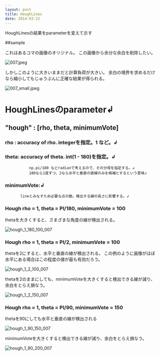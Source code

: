 ```yaml
---
layout: post
title: HoughLines
date: 2014-03-22
---
```

HoughLinesの結果をparameterを変えて示す

##sample

これはあるコマの画像のオリジナル。
この画像から余分な余白を削除したい。

![007.jpeg](/images/Hough/007.jpeg)

しかしこのように大きいままだと計算負荷が大きい。
余白の境界を求めるだけなら縮小してもじゅうぶんに正確な結果が得られる。

![007_small.jpeg](/images/Hough/007_small.jpeg)

#  HoughLinesのparameter↲

## "hough"        : [rho, theta, minimumVote]

###      rho : accuracy of rho.  integerを指定。1 など。↲

###      theta:  accuracy of theta. int(1 - 180)を指定。↲

               np.pi/180 などradianで考えるので、その分母を指定する。↲
               180なら1度ずつ、2なら水平と垂直の直線のみを候補とするという意味↲

###      minimumVote:↲
           lineとみなすため必要な点の数。検出する線の長さに影響する。↲


### Hough rho = 1,  theta = PI/180, minimumVote = 100

thetaを大きくすると、さまざまな角度の線が検出される。

![hough_1_180_100_007](/images/Hough/hough_1_180_100_007_small_img_with_lines.jpeg)

### Hough rho = 1,  theta = PI/2, minimumVote = 100

thetaを2にすると、水平と垂直の線が検出される。
この例のように画像がほぼ水平にある場合はこの程度の値が最も有効だろう。

![hough_1_2_100_007](/images/Hough/hough_1_2_100_007_small_img_with_lines.jpeg)

thetaを2のままにしても、minimumVoteを大きくすると検出できる線が減り、余白をとらえ損なう。

![hough_1_2_150_007](/images/Hough/hough_1_2_150_007_small_img_with_lines.jpeg)


### Hough rho = 1,  theta = PI/90, minimumVote = 150

thetaを90にしても水平と垂直の線が検出される

![hough_1_90_150_007](/images/Hough/hough_1_90_150_007_small_img_with_lines.jpeg)

minimumVoteを大きくすると検出できる線が減り、余白をとらえ損なう。

![hough_1_90_200_007](/images/Hough/hough_1_90_200_007_small_img_with_lines.jpeg)


